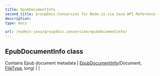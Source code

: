 ```yaml
---
title: EpubDocumentInfo
second_title: GroupDocs.Conversion for Node.js via Java API Reference
description: 
type: docs

url: /nodejs-java/groupdocs.conversion/epubdocumentinfo/
---
```


## EpubDocumentInfo class
Contains Epub document metadata
| [EpubDocumentInfo](epubdocumentinfo)(Document, [FileType](../filetype), long) |  |
